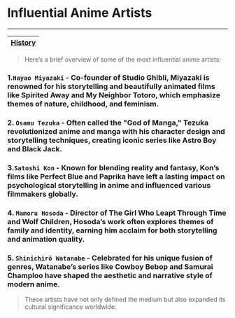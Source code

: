 # Influential Anime Artists
---
| [History](History/HistoryMain.md) | 
|------------|

> Here’s a brief overview of some of the most influential anime artists:

### 1.``Hayao Miyazaki`` - Co-founder of Studio Ghibli, Miyazaki is renowned for his storytelling and beautifully animated films like Spirited Away and My Neighbor Totoro, which emphasize themes of nature, childhood, and feminism.

### 2. ``Osamu Tezuka`` - Often called the "God of Manga," Tezuka revolutionized anime and manga with his character design and storytelling techniques, creating iconic series like Astro Boy and Black Jack.

### 3.``Satoshi Kon`` - Known for blending reality and fantasy, Kon’s films like Perfect Blue and Paprika have left a lasting impact on psychological storytelling in anime and influenced various filmmakers globally.

### 4. ``Mamoru Hosoda`` - Director of The Girl Who Leapt Through Time and Wolf Children, Hosoda’s work often explores themes of family and identity, earning him acclaim for both storytelling and animation quality.

### 5. ``Shinichirō Watanabe`` - Celebrated for his unique fusion of genres, Watanabe’s series like Cowboy Bebop and Samurai Champloo have shaped the aesthetic and narrative style of modern anime.

> These artists have not only defined the medium but also expanded its cultural significance worldwide.
